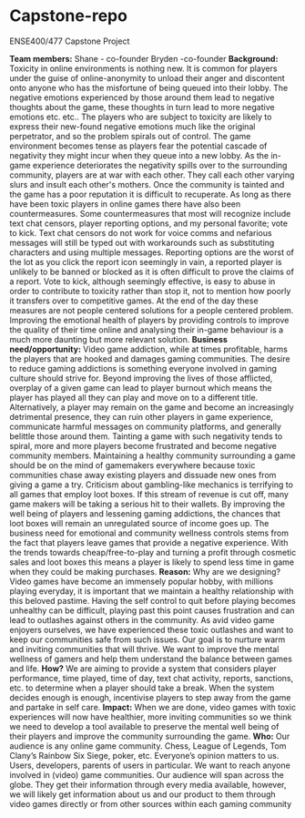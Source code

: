 # Capstone-repo
ENSE400/477 Capstone Project

**Team members:**
Shane - co-founder
Bryden -co-founder
**Background:**
Toxicity in online environments is nothing new. It is common for players under the guise of online-anonymity to unload their anger and discontent onto anyone who has the misfortune of being queued into their lobby. The negative emotions experienced by those around them lead to negative thoughts about the game, these thoughts in turn lead to more negative emotions etc. etc.. The players who are subject to toxicity are likely to express their new-found negative emotions much like the original perpetrator,  and so the problem spirals out of control. The game environment becomes tense as players fear the potential cascade of negativity they might incur when they queue into a new lobby. As the in-game experience deteriorates the negativity spills over to the surrounding community, players are at war with each other. They call each other varying slurs and insult each other's mothers. Once the community is tainted and the game has a poor reputation it is difficult to recuperate.
As long as there have been toxic players in online games there have also been countermeasures. Some countermeasures that most will recognize include text chat censors, player reporting options, and my personal favorite; vote to kick. Text chat censors do not work for voice comms and nefarious messages will still be typed out with workarounds such as substituting characters and using multiple messages. Reporting options are the worst of the lot as you click the report icon seemingly in vain, a reported player is unlikely to be banned or blocked as it is often difficult to prove the claims of a report. Vote to kick, although seemingly effective, is easy to abuse in order to contribute to toxicity rather than stop it, not to mention how poorly it transfers over to competitive games. At the end of the day these measures are not people centered solutions for a people centered problem. Improving the emotional health of players by providing controls to improve the quality of their time online and analysing their in-game behaviour is a much more daunting but more relevant solution.
**Business need/opportunity:**
	Video game addiction, while at times profitable, harms the players that are hooked and damages gaming communities. The desire to reduce gaming addictions is something everyone involved in gaming culture should strive for. Beyond improving the lives of those afflicted, overplay of a given game can lead to player burnout which means the player has played all they can play and move on to a different title. Alternatively, a player may remain on the game and become an increasingly detrimental presence, they can ruin other players in game experience, communicate harmful messages on community platforms, and generally belittle those around them. Tainting a game with such negativity tends to spiral, more and more players become frustrated and become negative community members. Maintaining a healthy community surrounding a game should be on the mind of gamemakers everywhere because toxic communities chase away existing players and dissuade new ones from giving a game a try.
	Criticism about gambling-like mechanics is terrifying to all games that employ loot boxes. If this stream of revenue is cut off, many game makers will be taking a serious hit to their wallets. By improving the well being of players and lessening gaming addictions, the chances that loot boxes will remain an unregulated source of income goes up.
	The business need for emotional and community wellness controls stems from the fact that players leave games that provide a negative experience. With the trends towards cheap/free-to-play and turning a profit through cosmetic sales and loot boxes this means a player is likely to spend less time in game when they could be making purchases.
**Reason:**
Why are we designing?
	Video games have become an immensely popular hobby, with millions playing everyday, it is important that we maintain a healthy relationship with this beloved pastime. Having the self control to quit before playing becomes unhealthy can be difficult, playing past this point causes frustration and can lead to outlashes against others in the community. As avid video game enjoyers ourselves, we have experienced these toxic outlashes and want to keep our communities safe from such issues. Our goal is to nurture warm and inviting communities that will thrive. We want to improve the mental wellness of gamers and help them understand the balance between games and life.
**How?**
	We are aiming to provide a system that considers player performance, time played, time of day, text chat activity, reports, sanctions, etc. to determine when a player should take a break. When the system decides enough is enough, incentivise players to step away from the game and partake in self care.
**Impact:**
When we are done, video games with toxic experiences will now have healthier, more inviting communities so we think we need to develop a tool available to preserve the mental well being of their players and improve the community surrounding the game.
**Who:**
Our audience is any online game community. Chess, League of Legends, Tom Clany’s Rainbow Six Siege, poker, etc.
Everyone’s opinion matters to us. Users, developers, parents of users in particular.
We want to reach anyone involved in (video) game communities.
Our audience will span across the globe. They get their information through every media available, however, we will likely get information about us and our product to them through video games directly or from other sources within each gaming community

